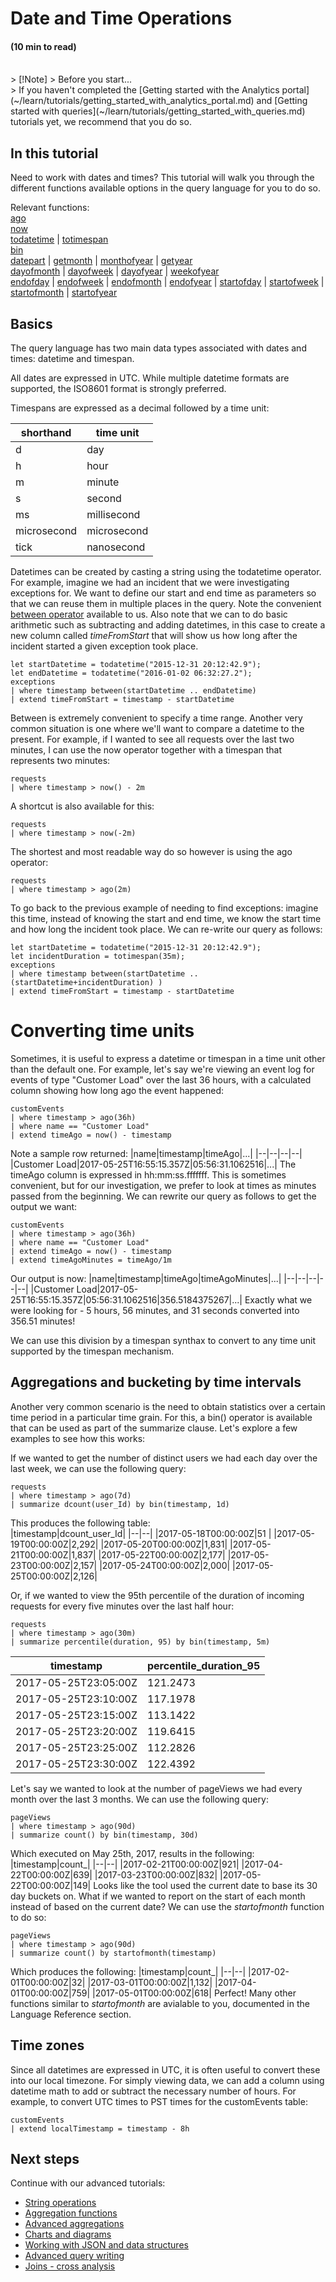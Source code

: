 # Date and Time Operations
#### (10 min to read)

<br/>
> [!Note]
> Before you start...<br/>
> If you haven't completed the [Getting started with the Analytics portal](~/learn/tutorials/getting_started_with_analytics_portal.md) and [Getting started with queries](~/learn/tutorials/getting_started_with_queries.md) tutorials yet, we recommend that you do so. 

## In this tutorial
Need to work with dates and times? This tutorial will walk you through the different functions available options in the query language for you to do so.

Relevant functions:   
[ago](~/query/query_language_agofunction.md)  
[now](~/query/query_language_nowfunction.md)  
[todatetime](~/query/query_language_todatetimefunction.md) | [totimespan](~/query/query_language_totimespanfunction.md)  
[bin](~/query/query_language_binfunction.md)  
[datepart](~/query/query_language_datetime_partfunction.md) | [getmonth](~/query/query_language_getmonthfunction.md) | [monthofyear](~/query/query_language_monthofyearfunction.md) | [getyear](~/query/query_language_getyearfunction.md)  
[dayofmonth](~/query/query_language_dayofmonthfunction.md) | [dayofweek](~/query/query_language_dayofweekfunction.md) | [dayofyear](~/query/query_language_dayofyearfunction.md) | [weekofyear](~/query/query_language_weekofyearfunction.md)   
[endofday](~/query/query_language_endofdayfunction.md) | [endofweek](~/query/query_language_endofweekfunction.md) | [endofmonth](~/query/query_language_endofmonthfunction.md) | [endofyear](~/query/query_language_endofyearfunction.md) | [startofday](~/query/query_language_startofdayfunction.md) | [startofweek](~/query/query_language_startofweekfunction.md) | [startofmonth](~/query/query_language_startofmonthfunction.md) | [startofyear](~/query/query_language_startofyearfunction.md)

## Basics
The query language has two main data types associated with dates and times: datetime and timespan. 

All dates are expressed in UTC. While multiple datetime formats are supported, the ISO8601 format is strongly preferred. 

Timespans are expressed as a decimal followed by a time unit:

|shorthand   | time unit    |
-------------|--------------|
|d           | day          |
|h           | hour         |
|m           | minute       |
|s           | second       |
|ms          | millisecond  |
|microsecond | microsecond  |
|tick        | nanosecond   |

Datetimes can be created by casting a string using the todatetime operator. For example, imagine we had an incident that we were investigating exceptions for. We want to define our start and end time as parameters so that we can reuse them in multiple places in the query. Note the convenient [between operator](~/query/query_language_betweenoperator.md) available to us. Also note that we can to do basic arithmetic such as subtracting and adding datetimes, in this case to create a new column called *timeFromStart* that will show us how long after the incident started a given exception took place.
```AIQL
let startDatetime = todatetime("2015-12-31 20:12:42.9");
let endDatetime = todatetime("2016-01-02 06:32:27.2");
exceptions
| where timestamp between(startDatetime .. endDatetime)
| extend timeFromStart = timestamp - startDatetime
```

Between is extremely convenient to specify a time range. Another very common situation is one where we'll  want to compare a datetime to the present. For example, if I wanted to see all requests over the last two minutes, I can use the now operator together with a timespan that represents two minutes:
```AIQL
requests
| where timestamp > now() - 2m
```
A shortcut is also available for this:
```AIQL
requests
| where timestamp > now(-2m)
```
The shortest and most readable way do so however is using the ago operator:
```AIQL
requests
| where timestamp > ago(2m)
```

To go back to the previous example of needing to find exceptions: imagine this time, instead of knowing the start and end time, we know the start time and how long the incident took place. We can re-write our query as follows:
```AIQL
let startDatetime = todatetime("2015-12-31 20:12:42.9");
let incidentDuration = totimespan(35m);
exceptions
| where timestamp between(startDatetime .. (startDatetime+incidentDuration) )
| extend timeFromStart = timestamp - startDatetime
```

# Converting time units
Sometimes, it is useful to express a datetime or timespan in a time unit other than the default one. For example, let's say we're viewing an event log for events of type "Customer Load" over the last 36 hours, with a calculated column showing how long ago the event happened:
```AIQL
customEvents
| where timestamp > ago(36h)
| where name == "Customer Load"
| extend timeAgo = now() - timestamp 
```
Note a sample row returned:
|name|timestamp|timeAgo|...|
|--|--|--|--|
|Customer Load|2017-05-25T16:55:15.357Z|05:56:31.1062516|...|
The timeAgo column is expressed in hh:mm:ss.fffffff. This is sometimes convenient, but for our investigation, we prefer to look at times as minutes passed from the beginning. We can rewrite our query as follows to get the output we want:
```AIQL
customEvents
| where timestamp > ago(36h)
| where name == "Customer Load"
| extend timeAgo = now() - timestamp
| extend timeAgoMinutes = timeAgo/1m 
```
Our output is now:
|name|timestamp|timeAgo|timeAgoMinutes|...|
|--|--|--|--|--|
|Customer Load|2017-05-25T16:55:15.357Z|05:56:31.1062516|356.5184375267|...|
Exactly what we were looking for - 5 hours, 56 minutes, and 31 seconds converted into 356.51 minutes!

We can use this division by a timespan synthax to convert to any time unit supported by the timespan mechanism.

## Aggregations and bucketing by time intervals
Another very common scenario is the need to obtain statistics over a certain time period in a particular time grain. For this, a bin() operator is available that can be used as part of the summarize clause. Let's explore a few examples to see how this works:

If we wanted to get the number of distinct users we had each day over the last week, we can use the following query:
```AIQL
requests
| where timestamp > ago(7d)
| summarize dcount(user_Id) by bin(timestamp, 1d) 
```
This produces the following table:  
|timestamp|dcount_user_Id|
|--|--|
|2017-05-18T00:00:00Z|51   |
|2017-05-19T00:00:00Z|2,292|
|2017-05-20T00:00:00Z|1,831|
|2017-05-21T00:00:00Z|1,837|
|2017-05-22T00:00:00Z|2,177|
|2017-05-23T00:00:00Z|2,157|
|2017-05-24T00:00:00Z|2,000|
|2017-05-25T00:00:00Z|2,126|

Or, if we wanted to view the 95th percentile of the duration of incoming requests for every five minutes over the last half hour:
```AIQL
requests
| where timestamp > ago(30m)
| summarize percentile(duration, 95) by bin(timestamp, 5m)
```
|timestamp|percentile_duration_95|
|--|--|
|2017-05-25T23:05:00Z|121.2473|
|2017-05-25T23:10:00Z|117.1978|
|2017-05-25T23:15:00Z|113.1422|
|2017-05-25T23:20:00Z|119.6415|
|2017-05-25T23:25:00Z|112.2826|
|2017-05-25T23:30:00Z|122.4392|

Let's say we wanted to look at the number of pageViews we had every month over the last 3 months. We can use the following query:
```AIQL
pageViews
| where timestamp > ago(90d)
| summarize count() by bin(timestamp, 30d)
```
Which executed on May 25th, 2017, results in the following: 
|timestamp|count_|
|--|--|
|2017-02-21T00:00:00Z|921|
|2017-04-22T00:00:00Z|639|
|2017-03-23T00:00:00Z|832|
|2017-05-22T00:00:00Z|149|
Looks like the tool used the current date to base its 30 day buckets on. What if we wanted to report on the start of each month instead of based on the current date? We can use the _startofmonth_ function to do so:
```AIQL
pageViews
| where timestamp > ago(90d)
| summarize count() by startofmonth(timestamp)
```
Which produces the following:
|timestamp|count_|
|--|--|
|2017-02-01T00:00:00Z|32|
|2017-03-01T00:00:00Z|1,132|
|2017-04-01T00:00:00Z|759|
|2017-05-01T00:00:00Z|618|
Perfect! Many other functions similar to _startofmonth_ are avialable to you, documented in the Language Reference section.

## Time zones
Since all datetimes are expressed in UTC, it is often useful to convert these into our local timezone. For simply viewing data, we can add a column using datetime math to add or subtract the necessary number of hours. For example, to convert UTC times to PST times for the customEvents table:
```AIQL
customEvents
| extend localTimestamp = timestamp - 8h 
```

## Next steps
Continue with our advanced tutorials:
* [String operations](~/learn/tutorials/string_operations.md)
* [Aggregation functions](~/learn/tutorials/aggregations.md)
* [Advanced aggregations](~/learn/tutorials/advanced_aggregations.md)
* [Charts and diagrams](~/learn/tutorials/charts.md)
* [Working with JSON and data structures](~/learn/tutorials/json_and_data_structures.md)
* [Advanced query writing](~/learn/tutorials/advanced_query_writing.md)
* [Joins - cross analysis](~/learn/tutorials/joins.md)